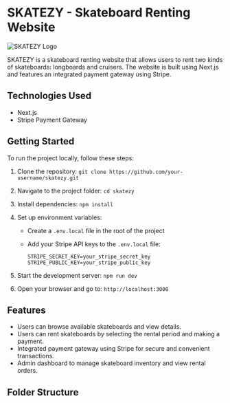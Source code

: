 # SKATEZY - Skateboard Renting Website

![SKATEZY Logo](url/to/your/skatezycollage.png)

SKATEZY is a skateboard renting website that allows users to rent two kinds of skateboards: longboards and cruisers. The website is built using Next.js and features an integrated payment gateway using Stripe.

## Technologies Used

- Next.js
- Stripe Payment Gateway

## Getting Started

To run the project locally, follow these steps:

1. Clone the repository: `git clone https://github.com/your-username/skatezy.git`
2. Navigate to the project folder: `cd skatezy`
3. Install dependencies: `npm install`
4. Set up environment variables:
   - Create a `.env.local` file in the root of the project
   - Add your Stripe API keys to the `.env.local` file:

     ```
     STRIPE_SECRET_KEY=your_stripe_secret_key
     STRIPE_PUBLIC_KEY=your_stripe_public_key
     ```

5. Start the development server: `npm run dev`
6. Open your browser and go to: `http://localhost:3000`

## Features

- Users can browse available skateboards and view details.
- Users can rent skateboards by selecting the rental period and making a payment.
- Integrated payment gateway using Stripe for secure and convenient transactions.
- Admin dashboard to manage skateboard inventory and view rental orders.

## Folder Structure


